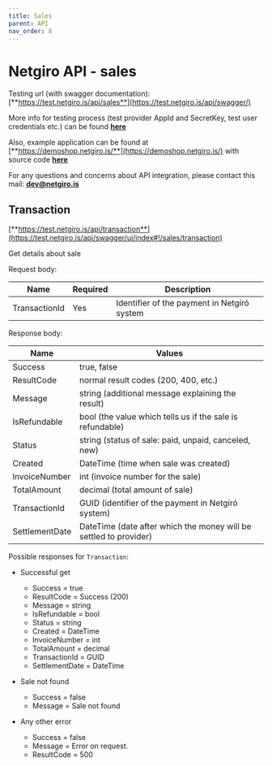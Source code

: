 ```yaml
---
title: Sales
parent: API
nav_order: 8
---
```


# Netgiro API - sales

Testing url (with swagger documentation): [**https://test.netgiro.is/api/sales**](https://test.netgiro.is/api/swagger/)

More info for testing process (test provider AppId and SecretKey, test user credentials etc.) can be found [**here**](https://netgiro.github.io/testing.html)

Also, example application can be found at [**https://demoshop.netgiro.is/**](https://demoshop.netgiro.is/) with source code [**here**](https://github.com/netgiro/api-demo-client)

For any questions and concerns about API integration, please contact this mail: **dev@netgiro.is**

## Transaction
[**https://test.netgiro.is/api/transaction**](https://test.netgiro.is/api/swagger/ui/index#!/sales/transaction)

Get details about sale

	
Request body:

| Name  | Required | Description |
| ------------- | ------------- |------------- |
| TransactionId  | Yes | Identifier of the payment in Netgíró system  |

Response body:

| Name | Values |
| ------------- |------------- |
| Success | true, false |
| ResultCode | normal result codes (200, 400, etc.) |
| Message | string (additional message explaining the result) |
| IsRefundable | bool (the value which tells us if the sale is refundable) |
| Status | string (status of sale: paid, unpaid, canceled, new) |
| Created | DateTime (time when sale was created) |
| InvoiceNumber | int (invoice number for the sale) |
| TotalAmount | decimal (total amount of sale) |
| TransactionId | GUID (identifier of the payment in Netgíró system) |
| SettlementDate | DateTime (date after which the money will be settled to provider) |

Possible responses for `Transaction`:
  - Successful get
      - Success = true
      - ResultCode = Success (200)
      - Message = string
      - IsRefundable = bool
      - Status = string
      - Created = DateTime
      - InvoiceNumber = int
      - TotalAmount = decimal
      - TransactionId = GUID
      - SettlementDate = DateTime

  - Sale not found
    - Success = false
    - Message = Sale not found

  - Any other error
    - Success = false
    - Message = Error on request.
    - ResultCode = 500

<br>
